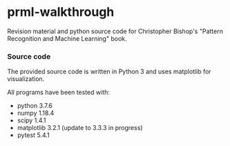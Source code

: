 # prml-walkthrough
Revision material and python source code for Christopher Bishop's "Pattern Recognition and Machine Learning" book.

### Source code
The provided source code is written in Python 3 and uses matplotlib for visualization.

All programs have been tested with:
* python 3.7.6
* numpy 1.18.4
* scipy 1.4.1
* matplotlib 3.2.1 (update to 3.3.3 in progress)
* pytest 5.4.1
